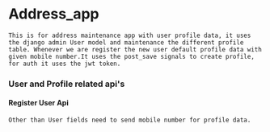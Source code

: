 # Address_app
	
	This is for address maintenance app with user profile data, it uses the django admin User model and maintenance the different profile table. Whenever we are register the new user default profile data with given mobile number.It uses the post_save signals to create profile, for auth it uses the jwt token.

### User and Profile related api's

#### Register User Api

	Other than User fields need to send mobile number for profile data.



